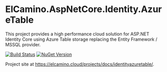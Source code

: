 ElCamino.AspNetCore.Identity.AzureTable
=================
This project provides a high performance cloud solution for ASP.NET Identity Core using Azure Table storage replacing the Entity Framework / MSSQL provider.

[![Build Status](https://dev.azure.com/elcamino/Azure%20OpenSource/_apis/build/status%2Fdlmelendez.identityazuretable?branchName=master)](https://dev.azure.com/elcamino/Azure%20OpenSource/_build/latest?definitionId=18&branchName=master)
[![NuGet Version](https://img.shields.io/nuget/v/ElCamino.AspNetCore.Identity.AzureTable)](https://www.nuget.org/packages/ElCamino.AspNetCore.Identity.AzureTable/)

Project site at https://elcamino.cloud/projects/docs/identityazuretable/.
